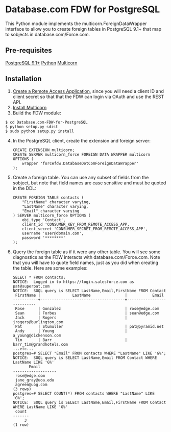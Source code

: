 Database.com FDW for PostgreSQL
===============================

This Python module implements the multicorn.ForeignDataWrapper interface to allow you to create foreign tables in PostgreSQL 9.1+ that map to sobjects in database.com/Force.com.

Pre-requisites
--------------

[PostgreSQL 9.1+](http://www.postgresql.org/)
[Python](http://python.org/)
[Multicorn](http://multicorn.org)

Installation
------------

1. [Create a Remote Access Application](http://wiki.developerforce.com/page/Getting_Started_with_the_Force.com_REST_API#Setup), since you will need a client ID and client secret so that that the FDW can login via OAuth and use the REST API.
2. [Install Multicorn](http://multicorn.org/#installation)
3. Build the FDW module:
 ```
 $ cd Database.com-FDW-for-PostgreSQL
 $ python setup.py sdist
 $ sudo python setup.py install
 ```
4. In the PostgreSQL client, create the extension and foreign server:
   ```
   CREATE EXTENSION multicorn;
   CREATE SERVER multicorn_force FOREIGN DATA WRAPPER multicorn
   OPTIONS (
       wrapper 'forcefdw.DatabaseDotComForeignDataWrapper'
   );
   ```
5. Create a foreign table. You can use any subset of fields from the sobject, but note that field names are case sensitive and must be quoted in the DDL:
   ```
   CREATE FOREIGN TABLE contacts (
       "FirstName" character varying,
       "LastName" character varying,
       "Email" character varying
   ) SERVER multicorn_force OPTIONS (
       obj_type 'Contact',
       client_id 'CONSUMER_KEY_FROM_REMOTE_ACCESS_APP,
       client_secret 'CONSUMER_SECRET_FROM_REMOTE_ACCESS_APP',
       username 'user@domain.com',
       password '********'
   );
   ```
6. Query the foreign table as if it were any other table. You will see some diagnostics as the FDW interacts with database.com/Force.com. Note that you will have to quote field names, just as you did when creating the table. Here are some examples:
   ```
   SELECT * FROM contacts;
   NOTICE:  Logged in to https://login.salesforce.com as pat@superpat.com
   NOTICE:  SOQL query is SELECT LastName,Email,FirstName FROM Contact
    FirstName |              LastName               |           Email           
   -----------+-------------------------------------+---------------------------
    Rose      | Gonzalez                            | rose@edge.com
    Sean      | Forbes                              | sean@edge.com
    Jack      | Rogers                              | jrogers@burlington.com
    Pat       | Stumuller                           | pat@pyramid.net
    Andy      | Young                               | a_young@dickenson.com
    Tim       | Barr                                | barr_tim@grandhotels.com
   ...etc...
   postgres=# SELECT "Email" FROM contacts WHERE "LastName" LIKE 'G%';
   NOTICE:  SOQL query is SELECT LastName,Email FROM Contact WHERE LastName LIKE 'G%' 
          Email       
   -------------------
    rose@edge.com
    jane_gray@uoa.edu
    agreen@uog.com
   (3 rows)
   postgres=# SELECT COUNT(*) FROM contacts WHERE "LastName" LIKE 'G%';
   NOTICE:  SOQL query is SELECT LastName,Email,FirstName FROM Contact WHERE LastName LIKE 'G%' 
    count 
   -------
        3
   (1 row)

   ```
